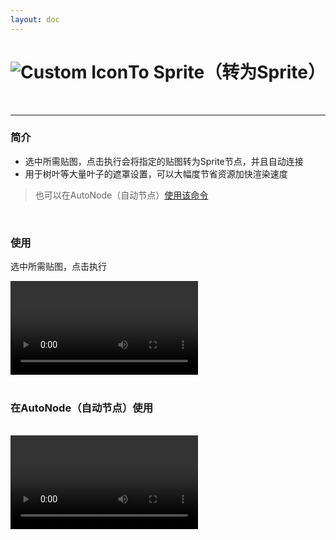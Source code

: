```yaml
---
layout: doc
---
```

# <span class="h1-icon"><img src="/img/To Sprite.webp" alt="Custom Icon"></span>To Sprite（转为Sprite）

<br/>

---

### 简介

- 选中所需贴图，点击执行会将指定的贴图转为Sprite节点，并且自动连接
- 用于树叶等大量叶子的遮罩设置，可以大幅度节省资源加快渲染速度


> 也可以在AutoNode（自动节点）[使用该命令](03-RNT-AutoNode)

<br/>

### 使用
选中所需贴图，点击执行
<br/>

<video controls>
  <source src="/img/command-to-sprite.webm" type="video/webm">
</video>

<br/>
<br/>

### 在AutoNode（自动节点）使用
<br/>

<video controls>
  <source src="/img/autonode-to-sprite.webm" type="video/webm">
</video>

<br/>
<br/>